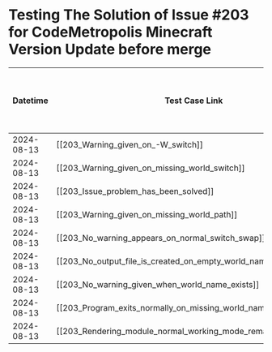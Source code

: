 # Testing The Solution of Issue #203 for CodeMetropolis Minecraft Version Update before merge

| Datetime   | Test Case Link                                                 | Tester            | Passed/Failed | Links to issues (if a bug is found) | Consequences (if the test case needs to be fixed) |
| ---------- | -------------------------------------------------------------- | ----------------- | ------------- | ----------------------------------- | ------------------------------------------------- |
| 2024-08-13 | [[203_Warning_given_on_-W_switch]]                             | Búcsú Áron | Failed        |                                     |                                                   |
| 2024-08-13 | [[203_Warning_given_on_missing_world_switch]]                  | Búcsú Áron | Failed        |                                     |                                                   |
| 2024-08-13 | [[203_Issue_problem_has_been_solved]]                          | Búcsú Áron | Failed        |                                     |                                                   |
| 2024-08-13 | [[203_Warning_given_on_missing_world_path]]                    | Búcsú Áron | Failed        |                                     |                                                   |
| 2024-08-13 | [[203_No_warning_appears_on_normal_switch_swap]]               | Búcsú Áron | Failed        |                                     |                                                   |
| 2024-08-13 | [[203_No_output_file_is_created_on_empty_world_name]]          | Búcsú Áron | Failed        |                                     |                                                   |
| 2024-08-13 | [[203_No_warning_given_when_world_name_exists]]                | Búcsú Áron | Failed        |                                     |                                                   |
| 2024-08-13 | [[203_Program_exits_normally_on_missing_world_name]]           | Búcsú Áron | Failed        |                                     |                                                   |
| 2024-08-13 | [[203_Rendering_module_normal_working_mode_remains_unchanged]] | Búcsú Áron | Failed        |                                     |                                                   |
